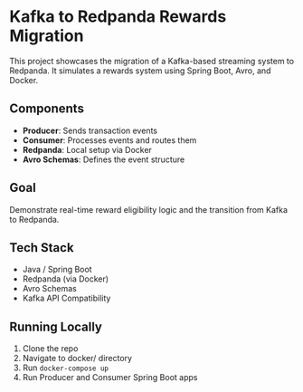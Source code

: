 # Kafka to Redpanda Rewards Migration

This project showcases the migration of a Kafka-based streaming system to Redpanda. It simulates a rewards system using Spring Boot, Avro, and Docker.

## Components
- **Producer**: Sends transaction events
- **Consumer**: Processes events and routes them
- **Redpanda**: Local setup via Docker
- **Avro Schemas**: Defines the event structure

## Goal
Demonstrate real-time reward eligibility logic and the transition from Kafka to Redpanda.

## Tech Stack
- Java / Spring Boot
- Redpanda (via Docker)
- Avro Schemas
- Kafka API Compatibility

## Running Locally
1. Clone the repo
2. Navigate to docker/ directory
3. Run `docker-compose up`
4. Run Producer and Consumer Spring Boot apps
